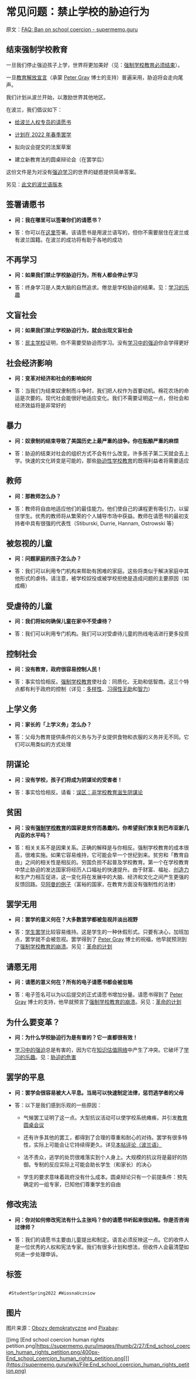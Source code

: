# 常见问题：禁止学校的胁迫行为

原文：[FAQ: Ban on school coercion - supermemo.guru](https://supermemo.guru/wiki/FAQ:_Ban_on_school_coercion)

## 结束强制学校教育

一旦我们停止强迫孩子上学，世界将更加美好（见：[强制学校教育必须结束](https://supermemo.guru/wiki/Compulsory_schooling_must_end)）。

一旦[教育解放宣言](https://supermemo.guru/wiki/Declaration_of_Educational_Emancipation)（承蒙 [Peter Gray](https://supermemo.guru/wiki/Peter_Gray) 博士的支持）普遍采用，胁迫将会走向尾声。

我们计划从波兰开始，以激励世界其他地区。

在波兰，我们倡议如下：

- [给波兰人权专员的请愿书](https://supermemo.guru/wiki/Petition_to_the_Ombudsman_to_End_School_Coercion)

- [计划在 2022 年春季罢学](https://supermemo.guru/wiki/Student_Spring_2022)

- 拟向议会提交的法案草案

- 建立新教育法的圆桌辩论会（在罢学后）

这份文件是为对没有[强迫学习](https://supermemo.guru/wiki/Coercion_in_learning)的世界的疑惑提供简单答案。

另见：[此文的波兰语版本](https://supermemo.guru/wiki/Pytania_i_odpowiedzi:_Koniec_Przymusu_Szkolnego)

## 签署请愿书

- **问：我在哪里可以签署你们的请愿书？**

- 答：你可以在[这里](https://secure.avaaz.org/community_petitions/pl/rzecznik_praw_obywatelskich_prof_marcin_wiacek_szkolnictwo_bez_przymusu/?wUGJysb&utm_source=sharetools&utm_medium=twitter&utm_campaign=petition-1260503-szkolnictwo_bez_przymusu&utm_term=UGJysb%2Bpl)签署。该请愿书是用波兰语写的，但你不需要居住在波兰或有波兰国籍。在波兰的成功将有助于各地的成功

## 不再学习

- **问：如果我们禁止学校胁迫行为，所有人都会停止学习**

- 答：终身学习是人类大脑的自然追求。倦怠是学校胁迫的结果。见：[学习的乐趣](https://supermemo.guru/wiki/Pleasure_of_learning)

## 文盲社会

- **问：如果我们禁止学校胁迫行为，就会出现文盲社会**

- 答：[民主学校](https://supermemo.guru/wiki/Democratic_school)证明，你不需要受胁迫而学习。没有[学习中的强迫](https://supermemo.guru/wiki/Coercion_in_learning)你会学得更好

## 社会经济影响

- **问：变革对经济和社会的影响如何**

- 答：当我们为结束奴隶制而斗争时，我们把人权作为首要动机。棉花农场的命运是次要的。现代社会能很好地适应变化。我们不需要证明这一点，但社会和经济效益将是非常好的

## 暴力

- **问：奴隶制的结束导致了美国历史上最严重的战争。你在酝酿严重的麻烦**

- 答：胁迫的结束对社会的组织方式不会有什么改变。许多孩子第二天就会去上学。快速的文化转变是可能的，那些[胁迫性学校教育](https://supermemo.guru/wiki/Coercive_schooling)的既得利益者将需要适应

## 教师

- **问：那教师怎么办？**

- 答：教师将自由地适应他们的最佳能力。他们使自己的课程更有吸引力，以留住学生。优秀的教师将从繁荣的个人辅导市场中获益。教师在请愿书的最初支持者中具有很强的代表性（Stiburski, Durrie, Hannam, Ostrowski 等）

## 被忽视的儿童

- **问：问题家庭的孩子怎么办？**

- 答：我们可以利用专门机构来帮助有困难的家庭。这些将类似于解决家庭中其他形式的虐待。请注意，被学校奴役或被学校拒绝是造成问题的主要原因（如成瘾）

## 受虐待的儿童

- **问：我们将如何确保儿童在家中不受虐待？**

- 答：我们可以利用专门机构。我们可以对受虐待儿童的热线电话进行更多投资

## 控制社会

- **问：没有教育，政府很容易控制人民！**

- 答：事实恰恰相反。[强制学校教育](https://supermemo.guru/wiki/Compulsory_schooling)使社会：同质化、无助和低智商。这三个特点都有利于政府的控制（详见：[多样性](https://supermemo.guru/wiki/Diversity)、[习得性无助](https://supermemo.guru/wiki/Learned_helplessness)和[智力](https://supermemo.guru/wiki/Intelligence)）

## 上学义务

- **问：家长的「上学义务」怎么办？**

- 答：父母为教育提供条件的义务与为子女提供食物和衣服的义务并无不同。它们可以用类似的方式处理

## 阴谋论

- **问：没有学校，孩子们将成为阴谋论的受害者！**

- 答：事实恰恰相反。请看：[误区：非学校教育滋生阴谋论](https://supermemo.guru/wiki/Myth:_Unschooling_breeds_conspiracy_theories)

## 贫困

- **问：没有[强制学校教育](https://supermemo.guru/wiki/Compulsory_schooling)的国家是贫穷而愚蠢的。你希望我们恢复到巴布亚新几内亚的水平吗？**

- 答：相关关系不是因果关系。正确的解释是与你相反。强制学校教育的成本很高，很难实施。如果它容易维持，它可能会早一个世纪到来。贫穷和「教育自由」之间的相关性是相反的。穷国负担不起普及学校教育。第一个在学校教育中禁止胁迫的发达国家将经历人口福祉的快速提升。由于财富、福祉、[创造力](https://supermemo.guru/wiki/Creativity)和生产力相互促进，这一变化将在发展中的大脑、经济和文化之间产生更强的反馈回路。见[阿曼的例子](https://en.wikipedia.org/wiki/Education_in_Oman)（富裕的国家，在教育方面没有强制性的法律）

## 罢学无用

- **问：罢学的意义何在？大多数罢学都被忽视并淡出视野**

- 答：[学生罢学](https://supermemo.guru/wiki/Student_Spring_2022)比较容易维持。这是学生的一种休假形式。只要有决心，加班加点，罢学就不会被忽视。罢学得到了 [Peter Gray](https://supermemo.guru/wiki/Peter_Gray) 博士的祝福，他早就预测到了[强制学校教育的崩溃](https://supermemo.guru/wiki/Gray:_Coercive_school_system_will_collapse_soon)。另见：[革命的计划](https://supermemo.guru/wiki/Plan_for_the_Revolution)

## 请愿无用

- **问：请愿的意义何在？所有的电子请愿书都会被忽略**

- 答：电子签名可以为以后提交的正式请愿书增加分量。请愿书得到了 [Peter Gray](https://supermemo.guru/wiki/Peter_Gray) 博士的支持，他早就预言了[强制学校教育的崩溃](https://supermemo.guru/wiki/Gray:_Coercive_school_system_will_collapse_soon)。另见：[革命的计划](https://supermemo.guru/wiki/Plan_for_the_Revolution)

## 为什么要变革？

- **问：为什么学校胁迫行为是有害的？它一直都很有效！**

- [学习中的强迫](https://supermemo.guru/wiki/Coercion_in_learning)总是有害的，因为它在[知识估值网络](https://supermemo.guru/wiki/Knowledge_valuation_network)中产生了冲突。它破坏了[学习的乐趣](https://supermemo.guru/wiki/Pleasure_of_learning)。见：[胁迫的危害](https://supermemo.guru/wiki/File:Neural_competition_between_the_learn_drive_and_the_system_of_rewards_at_school.png)

## 罢学的平息

- **问：罢学会很容易被大人平息。当局可以快速制定法律，惩罚逃学者的父母**

- 答：以下是我们感到乐观的一些原因：

  - 气候罢工证明了这一点。大型抗议活动可以使学校系统瘫痪，并引发[教育圆桌会议](https://supermemo.guru/wiki/Educational_round_table)

  - 还有许多其他的罢工，都得到了合理的尊重和耐心的对待。罢学有很多特性，实际上可能会让它持续得更久。详见[本帖评论（波兰语）](https://www.facebook.com/groups/741918749980449/posts/1029813437857644/)

  - 法不责众，逃学的处罚很难落实到个人身上。大规模的抗议将是最好的防御。专制的反应实际上可能会助长学生（和家长）的决心

  - 学生的要求意味着政府没有什么成本。圆桌辩论只有一个前提条件：预先确定的一组专家，已知他们尊重学生的自由

## 修改宪法

- **问：你对如何修改宪法有什么主张吗？你的请愿书听起来很幼稚。你是否咨询过律师？**

- 答：我们的请愿书主要由儿童提出和制定。语言必须反映这一点。它的收件人是一位优秀的人权和宪法专家。我们有很多计划和想法，但收件人会最清楚如何进一步处理申诉。

## 标签

```

 #StudentSpring2022 #WiosnaUczniow

```

## 图片

图片来源：[Obozy demokratyczne](https://www.facebook.com/obozydemokratyczne) and [Pixabay](https://pixabay.com/):

[[img [End school coercion human rights petition.png|https://supermemo.guru/images/thumb/2/27/End_school_coercion_human_rights_petition.png/400px-End_school_coercion_human_rights_petition.png]]](https://supermemo.guru/wiki/File:End_school_coercion_human_rights_petition.png)